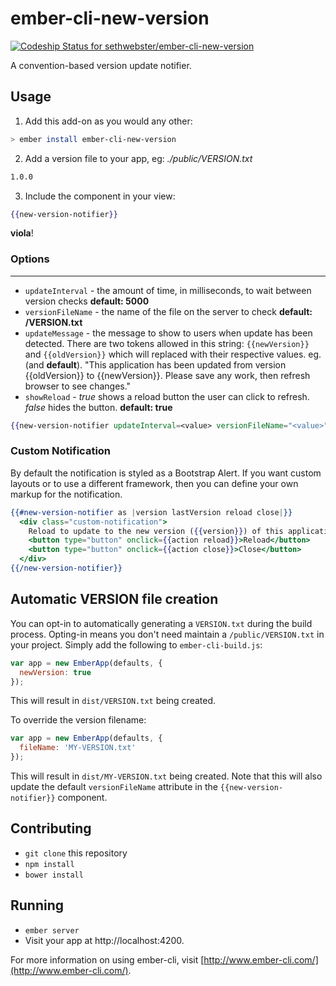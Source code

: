 # ember-cli-new-version

[ ![Codeship Status for sethwebster/ember-cli-new-version](https://codeship.com/projects/ff91d8b0-8f28-0133-7b3b-2e70819c478c/status?branch=master)](https://codeship.com/projects/124163)

A convention-based version update notifier.

## Usage

1. Add this add-on as you would any other:
  ```bash
  > ember install ember-cli-new-version
  ```

2. Add a version file to your app, eg:
  _./public/VERSION.txt_

  ```bash
  1.0.0
  ```

3. Include the component in your view:
  ```handlebars
  {{new-version-notifier}}
  ```

**viola**!

### Options ###
----
* `updateInterval` - the amount of time, in milliseconds, to wait between version checks **default: 5000**
* `versionFileName` - the name of the file on the server to check **default: /VERSION.txt**
* `updateMessage` - the message to show to users when update has been detected. There are two tokens allowed in this string: ```{{newVersion}}``` and ```{{oldVersion}}``` which will replaced with their respective values.
  eg. (and **default**). "This application has been updated from version {{oldVersion}} to {{newVersion}}. Please save any work, then refresh browser to see changes."
* `showReload` - _true_ shows a reload button the user can click to refresh. _false_ hides the button. **default: true**

```handlebars
{{new-version-notifier updateInterval=<value> versionFileName="<value>" updateMessage="<value>" showReload=true}}
```

### Custom Notification ###

By default the notification is styled as a Bootstrap Alert. If you want custom layouts or
to use a different framework, then you can define your own markup for the notification.

```hbs
{{#new-version-notifier as |version lastVersion reload close|}}
  <div class="custom-notification">
    Reload to update to the new version ({{version}}) of this application
    <button type="button" onclick={{action reload}}>Reload</button>
    <button type="button" onclick={{action close}}>Close</button>
  </div>
{{/new-version-notifier}}
```

## Automatic VERSION file creation

You can opt-in to automatically generating a `VERSION.txt` during the build process. Opting-in means you don't need maintain a `/public/VERSION.txt` in your project. Simply add the following to `ember-cli-build.js`:

```js
var app = new EmberApp(defaults, {
  newVersion: true
});
```
This will result in `dist/VERSION.txt` being created.

To override the version filename:

```js
var app = new EmberApp(defaults, {
  fileName: 'MY-VERSION.txt'
});
```
This will result in `dist/MY-VERSION.txt` being created. Note that this will also update the default `versionFileName` attribute in the `{{new-version-notifier}}` component.

## Contributing

* `git clone` this repository
* `npm install`
* `bower install`

## Running

* `ember server`
* Visit your app at http://localhost:4200.

For more information on using ember-cli, visit [http://www.ember-cli.com/](http://www.ember-cli.com/).
